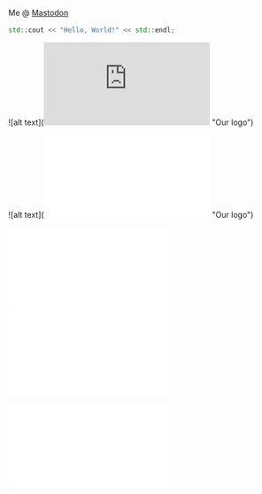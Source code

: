 Me @ <a rel="me" href="https://mastodon.online/@aquadogus">Mastodon</a>
```c++
std::cout << "Hello, World!" << std::endl;
```

![alt text](![alt text](https://kentglenn.github.io/images/logo.pdf "Our logo") "Our logo")


![alt text](![alt text](images/logo.pdf "Our logo") "Our logo")

![image](images/logo.pdf)
![image](/images/logo.pdf)

![alt text](images/logo.pdf "Title")
